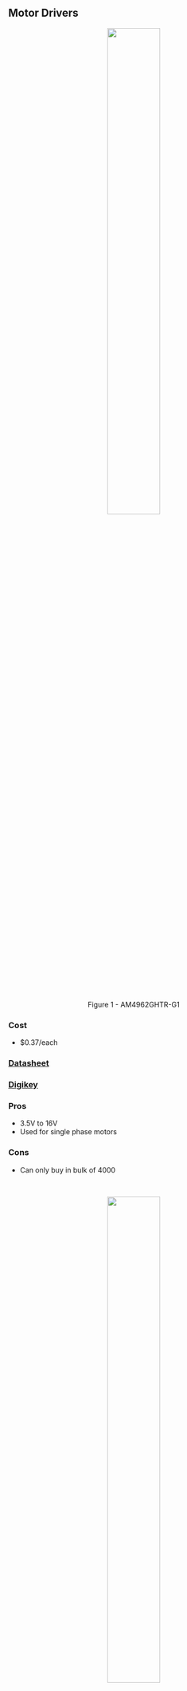 ## Motor Drivers

<figure class="image">
  <div style="text-align: center">
  <img src="media/MD_1.png" width="50%"><br>
  Figure 1 - AM4962GHTR-G1
  </div>
</figure>

### Cost
- $0.37/each
### [Datasheet](https://www.diodes.com/assets/Datasheets/products_inactive_data/AM4962.pdf)

### [Digikey](https://www.digikey.com/en/products/detail/diodes-incorporated/AM4962GHTR-G1/7724835)

### Pros
- 3.5V to 16V 
- Used for single phase motors

### Cons
- Can only buy in bulk of 4000
<br>

<figure class="image">
  <div style="text-align: center">
  <img src="media/MD_2.png" width="50%"><br>
  Figure 2 - DRV8830DGQR
  </div>
</figure>

### Cost
- $2.41/each
### [Datasheet](https://www.ti.com/general/docs/suppproductinfo.tsp?distId=10&gotoUrl=https%3A%2F%2Fwww.ti.com%2Flit%2Fgpn%2Fdrv8830)
### [Digikey](https://www.digikey.com/en/products/detail/texas-instruments/DRV8830DGQR/2520903)
### Pros
- 5V to 20V
- Supports a wide range of motors
- Minimizes power dissipation

### Cons
- Low output voltage
<br>

<figure class="image">
  <div style="text-align: center">
  <img src="media/MD_3.png" width="50%"><br>
  Figure 3 - L298P
  </div>
</figure>

### Cost
- $12.75/each
### [Datasheet](https://www.st.com/content/ccc/resource/technical/document/datasheet/82/cc/3f/39/0a/29/4d/f0/CD00000240.pdf/files/CD00000240.pdf/jcr:content/translations/en.CD00000240.pdf)
### [Digikey](https://www.digikey.com/en/products/detail/stmicroelectronics/L298P/585919)
### Pros
- Drives relays,solenoids,DC and stepper motors
- 4.5V to 7V

### Cons
- Expensive

## Motors
  <div style="text-align: center">
  <img src="media/Fan.png" width="50%"><br>
  </div>
  Figure 4 - OD4010-05HB
</figure>

### Cost
- $12.36/each
### [Datasheet](https://media.digikey.com/pdf/Data%20Sheets/Orion%20Fans%20PDFs/OD4010.pdf)
### [Digikey](https://www.digikey.com/en/products/detail/orion-fans/OD4010-05HB/2621106)
### Pros
- 500mW
- 5V supply
- 10.5mm wide
- Variable speed control

### Cons
- Expensive for a small component
<br>

<figure class="image">
  <div style="text-align: center">
  <img src="media/ServoMotor.png" width="50%"><br>
  Figure 5 - SER0006 - Servo Motor
  </div>
</figure>

### Cost
- $3.62/each
### [Datasheet](https://media.digikey.com/pdf/Data%20Sheets/DFRobot%20PDFs/SER0006_Web.pdf)
### [Digikey](https://www.digikey.com/en/products/detail/dfrobot/SER0006/7597224?utm_adgroup=Motors%20-%20AC%2C%20DC&utm_source=google&utm_medium=cpc&utm_campaign=Shopping_Product_Motors%2C%20Solenoids%2C%20Driver%20Boards%2FModules_NEW&utm_term=&utm_content=Motors%20-%20AC%2C%20DC&gclid=Cj0KCQiA8t2eBhDeARIsAAVEga1tQ2_MRK_ZuvTBrZQFvAZVM4fVOh2YmjY9mBGSyuwMvR2cvRgFpOMaAoY_EALw_wcB)
### Pros
- 4.5V with a working current of less than 500mA
- Small enough for a confined space
- Operational in -30 to +60 Celsius

### Cons
- Not linear in movement 
<br>

<figure class="image">
  <div style="text-align: center">
  <img src="media/M_3.png" width="50%"><br>
  Figure 6 - DSOS-0416-05D
  </div>
</figure>

### Cost
- $3.30/each
### [Datasheet](https://www.farnell.com/datasheets/3035560.pdf)
### [Digikey](https://www.newark.com/delta/dsos-0416-05d/linear-solenoid-5vdc-3-3w/dp/76AH8218)
### Pros
- Cheap
- .66A needed
- Linear Solenoid
- 5 VDC
- 3.3 W
- 7.55 ohm
- DSOS Series
- Intermittent
- Push

### Cons
- Minimal product description
- Minimal datasheet
- Minute movement
- 8g of push force
<br>

## Temperature Sensors
  <div style="text-align: center">
  <img src="media/TC74.png" width="50%"><br>
  Figure 7 - TC74A4-3.3VCTTR
  </div>
</figure>

### Cost
- $1.09/each
### [Datasheet](https://ww1.microchip.com/downloads/en/DeviceDoc/21462D.pdf)
### [Digikey](https://www.digikey.com/en/products/detail/microchip-technology/TC74A4-3-3VCTTR/443268)
### Pros
- Surface Mount
- 2.7V-5.5V
- Digital
- Operating Temperature: -40℃ - 125℃
- I2C Output Type
- ±2℃ Accuracy
- Currently Have in Storage 
- Easy Wiring

### Cons
- Slight increase in price
- Local Sensing only
<br>

<figure class="image">
  <div style="text-align: center">
  <img src="media/TS_2.png" width="50%"><br>
  Figure 8 - MAX6630MUT-T
  </div>
</figure>

### Cost
- $2.75/each
### [Datasheet](https://rocelec.widen.net/view/pdf/jxqayngxhf/MAXMS10478-1.pdf?t.download=true&u=5oefqw)
### [Digikey](https://www.digikey.com/en/products/detail/rochester-electronics-llc/MAX6630MUT-T/12104653)
### Pros
- Surface Mount
- SPI Output Type
- Operating Temperature: -55℃ - 150℃
- 3-5.5V (can use on either 3.3V or 5V power supplies)
- ±0.8℃ Accuracy (most accurate)
- In-Stock
- Digital
- Can be shipped in 4 days

### Cons
- Must be bought in bulk
- Most expensive relative to other options
<br>

<figure class="image">
  <div style="text-align: center">
  <img src="media/TS_3.png" width="50%"><br>
  Figure 9 - TMP112BIDRLR
  </div>
</figure>

### Cost
- $2.41/each
### [Datasheet](https://media.digikey.com/pdf/Data%20Sheets/UTD%20Semi%20PDFs/TMP112B.pdf)
### [Digikey](https://www.digikey.com/en/products/detail/umw/TMP112BIDRLR/16705925)
### Pros
- Surface Mount
- 1.4V-5.5V
- Digital
- Operating Temperature: -55℃ - 150℃
- I2C Output Type
- ±0.1-0.5℃ Accuracy
- In Stock
- Can Ship Immediately 
- Easy Wiring

### Cons
- Slight increase in price
- Local Sensing only
<br>

## Humidity Sensors
  <div style="text-align: center">
  <img src="media/HumiditySensor.png" width="50%"><br>
  Figure 10 - HIH6130-021-001
  </div>
</figure>

### Cost
- $22.98/each
### [Datasheet](https://prod-edam.honeywell.com/content/dam/honeywell-edam/sps/siot/en-us/products/sensors/humidity-with-temperature-sensors/honeywell-humidicon-hih6100-series/documents/sps-siot-humidicon-hih6100-series-product-sheet-009059-6-en-ciid-142165.pdf)
### [Digikey](https://www.digikey.com/en/products/detail/honeywell-sensing-and-productivity-solutions/HIH6130-021-001/2704701)
### Pros
- Surface mount
- Output is 14b
- Accuracy is  ± 4.0% RH
- Output type: I2C
- Extensive datasheet with Typical application circuit examples
- Meets project requirements

### Cons
- Very expensive
- Smaller operating temperature 
(-25C to 85C)


<figure class="image">
  <div style="text-align: center">
  <img src="media/HS_2.png" width="50%"><br>
  Figure 11 - HIH6030-021-001
  </div>
</figure>

### Cost
- $13.98/each
### [Datasheet](https://prod-edam.honeywell.com/content/dam/honeywell-edam/sps/siot/en-us/products/sensors/humidity-with-temperature-sensors/honeywell-humidicon-hih6000-series/documents/sps-siot-hih6000-datasheet-009073-7-en-ciid-147070.pdf)
### [Digikey](https://www.digikey.com/en/products/detail/honeywell-sensing-and-productivity-solutions/HIH6030-021-001/4291625)
### Pros
- Relatively Inexpensive
- Output Type: I2C
- Output 14b
- Surface Mount
- In stock, no lead time
- Extensive datasheet
- Meets project requirements
- Wide operating temperature range (-40C to 100C)

### Cons
- Less accurate than the other two options by 0.5% RH

<figure class="image">
  <div style="text-align: center">
  <img src="media/HS_3.png" width="50%"><br>
  Figure 12 - HIH6131-021-001
  </div>
</figure>

### Cost
- $24.61/each
### [Datasheet](https://prod-edam.honeywell.com/content/dam/honeywell-edam/sps/siot/en-us/products/sensors/humidity-with-temperature-sensors/honeywell-humidicon-hih6100-series/documents/sps-siot-humidicon-hih6100-series-product-sheet-009059-6-en-ciid-142165.pdf)
### [Digikey](https://www.digikey.com/en/products/detail/honeywell-sensing-and-productivity-solutions/HIH6131-021-001/2704702)
### Pros
- Relatively Inexpensive
- Output Type: I2C
- Output 14b
- Accuracy: ± 4.0% RH
- Surface Mount
- In stock, no lead time
- Extensive datasheet
- Meets project requirements

### Cons
- Very expensive
- Smaller operating temperature 
(-25C to 85C)
<br>

## 3.3V Power Regulators
  <div style="text-align: center">
  <img src="media/PowerRegulator.png" width="50%"><br>
  Figure 13 - RT8059GJ5
  </div>
</figure>

### Cost
- $0.42/each
### [Datasheet](https://www.richtek.com/assets/product_file/RT8059/DS8059-06.pdf)
### [Digikey](https://www.digikey.com/en/products/detail/richtek-usa-inc/RT8059GJ5/2546006)
### Pros
- 1A output power
- Small size
- 1.5MHz switching frequency

### Cons
- 5.5V max input voltage
- Requires 3 capacitors, 2 resistors, and 1 inductor
<br>

<figure class="image">
  <div style="text-align: center">
  <img src="media/PR_2.png" width="50%"><br>
  Figure 14 - PAM2401SCADJ
  </div>
</figure>

### Cost
- $1.04/each
### [Datasheet](https://www.diodes.com/assets/Datasheets/PAM2401.pdf)
### [Digikey](https://www.digikey.com/en/products/detail/diodes-incorporated/PAM2401SCADJ/4898817)
### Pros
- Larger package to solder
- Step up for battery operation
- Adjustable 2.5-5V output
- 0.9V minimum input voltage

### Cons
- Requires 7 external components
- Step up only
- Needs additional pin to monitor power good indicator
<br>

<figure class="image">
  <div style="text-align: center">
  <img src="media/PR_3.png" width="50%"><br>
  Figure 15 - MPQ4558DN
  </div>
</figure>

### Cost
- $3.65/each
### [Datasheet](https://www.monolithicpower.com/en/documentview/productdocument/index/version/2/document_type/Datasheet/lang/en/sku/MPQ4558-AEC1/document_id/3864)
### [Digikey](https://www.digikey.com/en/products/detail/monolithic-power-systems-inc/MPQ4558DN-LF-Z/5293016)
### Pros
- 95% efficiency
- Wide input voltage, 3.8-55V
- SOIC package
- 2MHz switching frequency

### Cons
- Bottom heat dissipation pad
- Requires up to 10 external components
- High cost

[Back to Home](index)
